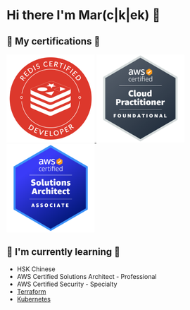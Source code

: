 # Hi there I'm Mar(c|k|ek) 👋

## 📜 My certifications 📜

<p align="left">
  <a href="https://www.credential.net/9c18d864-cede-43b7-9469-a42dbbc8da09">
    <img src="./assets/redis-certified-developer.png"
    alt="Redis Certified Developer badge"
    width="200">
  </a>
  <a href="https://www.credly.com/badges/7cf98e24-80c9-4d71-a78a-ee49d16edca1/public_url">
    <img src="./assets/aws-certified-cloud-practitioner.png"
    alt="AWS Certified Cloud Practitioner badge"
    width="200">
  </a>
  <a href="https://www.credly.com/badges/5c8d52ff-a433-4faa-9a4d-f052c2822f1b">
    <img src="./assets/aws-certified-solutions-architect-associate.png"
    alt="AWS Certified Solutions Architect - Associate badge"
    width="200">
  </a>
</p>

## 🌱 I'm currently learning 🌱

- HSK Chinese
- AWS Certified Solutions Architect - Professional
- AWS Certified Security - Specialty
- [Terraform](https://www.terraform.io/)
- [Kubernetes](https://kubernetes.io/)

<!--
**return-main/return-main** is a ✨ _special_ ✨ repository because its `README.md` (this file) appears on your GitHub profile.

Here are some ideas to get you started:

- 🔭 I’m currently working on ...
- 🌱 I’m currently learning ...
- 👯 I’m looking to collaborate on ...
- 🤔 I’m looking for help with ...
- 💬 Ask me about ...
- 📫 How to reach me: ...
- 😄 Pronouns: ...
- ⚡ Fun fact: ...
-->

